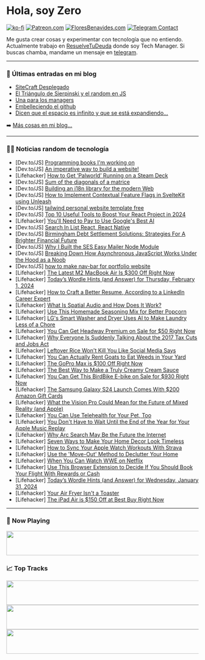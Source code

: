 # Hola, soy Zero

[![ko-fi](https://ko-fi.com/img/githubbutton_sm.svg)](https://ko-fi.com/J3J4N0LUK)
[![Patreon.com](https://img.shields.io/endpoint.svg?url=https%3A%2F%2Fshieldsio-patreon.vercel.app%2Fapi%3Fusername%3Dzerodragon%26type%3Dpatrons&style=for-the-badge)](https://patreon.com/zerodragon)
[![FloresBenavides.com](https://img.shields.io/website?down_message=oops&label=MiBlog&style=for-the-badge&up_message=online&url=https%3A%2F%2Ffloresbenavides.com)](https://floresbenavides.com)
[![Telegram Contact](https://img.shields.io/badge/escr%C3%ADbeme-ZeroDragon-%2326A5E4?style=for-the-badge&logo=telegram)](https://t.me/zerodragon)

Me gusta crear cosas y experimentar con tecnología que no entiendo.
Actualmente trabajo en [ResuelveTuDeuda](http://github.com/resuelve) donde soy Tech Manager.
Si buscas chamba, mandame un mensaje en [telegram](https://t.me/zerodragon).

---

### 📕 Últimas entradas en mi blog
<!-- BLOG-POST-LIST:START -->
- [SiteCraft Desplegado](https://floresbenavides.com/sitecraft-desplegado/)
- [El Triángulo de Sierpinski y el random en JS](https://floresbenavides.com/el-triangulo-de-sierpinski-y-el-random-en-js/)
- [Una para los managers](https://floresbenavides.com/una-para-los-managers/)
- [Embelleciendo el github](https://floresbenavides.com/embelleciendo-el-github/)
- [Dicen que el espacio es infinito y que se está expandiendo…](https://floresbenavides.com/dicen-que-el-espacio-es-infinito-y-que-se-esta-expandiendo/)
<!-- BLOG-POST-LIST:END -->

➡️ [Más cosas en mi blog...](https://floresbenavides.com)

---

### 👨‍💻 Noticias random de tecnología
<!-- TECH-POSTS:START -->
- [Dev.to/JS] [Programming books I&#39;m working on](https://dev.to/margareteldridge/programming-books-im-working-on-5005)
- [Dev.to/JS] [An imperative way to build a website!](https://dev.to/reinhart1010/an-imperative-way-to-build-a-website-1ah1)
- [Lifehacker] [How to Get ‘Palworld’ Running on a Steam Deck](https://lifehacker.com/entertainment/how-to-run-palworld-on-steam-deck)
- [Dev.to/JS] [Sum of the diagonals of a matrice](https://dev.to/kecbm/sum-of-the-diagonals-of-a-matrice-g0f)
- [Dev.to/JS] [Building an i18n library for the modern Web](https://dev.to/lorissigrist/building-an-i18n-library-for-the-modern-web-521m)
- [Dev.to/JS] [How to Implement Contextual Feature Flags in SvelteKit using Unleash](https://dev.to/reeshee/how-to-implement-contextual-feature-flags-in-sveltekit-using-unleash-nkf)
- [Dev.to/JS] [tailwind personal website template free](https://dev.to/irishgeoffrey/tailwind-personal-website-template-free-185b)
- [Dev.to/JS] [Top 10 Useful Tools to Boost Your React Project in 2024](https://dev.to/ideradevtools/top-10-useful-tools-to-boost-your-react-project-in-2024-23oc)
- [Lifehacker] [You&#39;ll Need to Pay to Use Google&#39;s Best AI](https://lifehacker.com/tech/what-is-google-bard-advanced)
- [Dev.to/JS] [Search In List React, React Native](https://dev.to/raguram1991/search-in-list-react-react-native-1n8o)
- [Dev.to/JS] [Birmingham Debt Settlement Solutions: Strategies For A Brighter Financial Future](https://dev.to/larryhaight/birmingham-debt-settlement-solutions-strategies-for-a-brighter-financial-future-2op9)
- [Dev.to/JS] [Why I Built the SES Easy Mailer Node Module](https://dev.to/chihebnabil/why-i-built-the-ses-easy-mailer-node-module-5eic)
- [Dev.to/JS] [Breaking Down How Asynchronous JavaScript Works Under the Hood as a Noob](https://dev.to/programmergeek/breaking-down-how-asynchronous-javascript-works-under-the-hood-as-a-noob-2oag)
- [Dev.to/JS] [how to make nav-bar for portfolio website](https://dev.to/04anilr/how-to-make-nav-bar-for-portfolio-website-365m)
- [Lifehacker] [The Latest M2 MacBook Air Is $300 Off Right Now](https://lifehacker.com/tech/the-latest-m2-macbook-air-is-300-off-right-now)
- [Lifehacker] [Today’s Wordle Hints &lpar;and Answer&rpar; for Thursday, February 1, 2024](https://lifehacker.com/entertainment/wordle-answer-today-february-1-2024)
- [Lifehacker] [How to Craft a Better Resume, According to a LinkedIn Career Expert](https://lifehacker.com/work/how-to-make-a-better-resume)
- [Lifehacker] [What Is Spatial Audio and How Does It Work?](https://lifehacker.com/tech/what-is-spatial-audio-and-how-does-it-work)
- [Lifehacker] [Use This Homemade Seasoning Mix for Better Popcorn](https://lifehacker.com/food-drink/diy-popcorn-seasoning-at-home)
- [Lifehacker] [LG&#39;s Smart Washer and Dryer Uses AI to Make Laundry Less of a Chore](https://lifehacker.com/tech/lg-smart-washer-dryer-review)
- [Lifehacker] [You Can Get Headway Premium on Sale for $50 Right Now](https://lifehacker.com/headway-premium-sale)
- [Lifehacker] [Why Everyone Is Suddenly Talking About the 2017 Tax Cuts and Jobs Act](https://lifehacker.com/money/why-everyone-is-talking-about-2017-tax-reform)
- [Lifehacker] [Leftover Rice Won&#39;t Kill You Like Social Media Says](https://lifehacker.com/health/is-it-safe-to-eat-leftover-rice)
- [Lifehacker] [You Can Actually Rent Goats to Eat Weeds in Your Yard](https://lifehacker.com/home/you-can-rent-goats-to-eat-your-weeds)
- [Lifehacker] [The GoPro Max is $100 Off Right Now](https://lifehacker.com/tech/gopro-max-100-off-amazon)
- [Lifehacker] [The Best Way to Make a Truly Creamy Cream Sauce](https://lifehacker.com/food-drink/creamy-parmesan-sauce-recipe)
- [Lifehacker] [You Can Get This BirdBike E-bike on Sale for $930 Right Now](https://lifehacker.com/birdbike-ebike-sale)
- [Lifehacker] [The Samsung Galaxy S24 Launch Comes With $200 Amazon Gift Cards](https://lifehacker.com/tech/samsung-galaxy-s24-amazon-gift-card-deal)
- [Lifehacker] [What the Vision Pro Could Mean for the Future of Mixed Reality &lpar;and Apple&rpar;](https://lifehacker.com/tech/what-the-vision-pro-could-mean-for-the-future-of-mixed-reality)
- [Lifehacker] [You Can Use Telehealth for Your Pet, Too](https://lifehacker.com/family/best-pet-telehealth-apps)
- [Lifehacker] [You Don&#39;t Have to Wait Until the End of the Year for Your Apple Music Replay](https://lifehacker.com/tech/how-to-get-your-apple-music-replay-any-time-of-the-year)
- [Lifehacker] [Why Arc Search May Be the Future the Internet](https://lifehacker.com/tech/why-arc-search-may-be-the-future-of-the-internet)
- [Lifehacker] [Seven Ways to Make Your Home Decor Look Timeless](https://lifehacker.com/home/how-to-make-your-home-decor-look-timeless)
- [Lifehacker] [How to Sync Your Apple Watch Workouts With Strava](https://lifehacker.com/tech/how-to-connect-apple-watch-to-strava)
- [Lifehacker] [Use the &#39;Move-Out&#39; Method to Declutter Your Home](https://lifehacker.com/home/declutter-home-using-move-out-method)
- [Lifehacker] [When You Can Watch WWE on Netflix](https://lifehacker.com/entertainment/where-to-watch-wwe-raw)
- [Lifehacker] [Use This Browser Extension to Decide If You Should Book Your Flight With Rewards or Cash](https://lifehacker.com/travel/book-your-flight-with-points-path)
- [Lifehacker] [Today’s Wordle Hints &lpar;and Answer&rpar; for Wednesday, January 31, 2024](https://lifehacker.com/entertainment/wordle-answer-today-january-31-2024)
- [Lifehacker] [Your Air Fryer Isn&#39;t a Toaster](https://lifehacker.com/your-air-fryer-isnt-a-toaster-1850169974)
- [Lifehacker] [The iPad Air is $150 Off at Best Buy Right Now](https://lifehacker.com/tech/ipad-air-sale-at-best-buy)<!-- TECH-POSTS:END -->

---

### 🎵 Now Playing
<a href="https://spotify-now-playing-dun.vercel.app/now-playing?open"><img src="https://spotify-now-playing-dun.vercel.app/now-playing" width="540" height="64"></a>

### 📈 Top Tracks
<a href="https://spotify-now-playing-dun.vercel.app/top-tracks?i=1&open"><img src="https://spotify-now-playing-dun.vercel.app/top-tracks?i=1" width="540" height="64"></a>
<a href="https://spotify-now-playing-dun.vercel.app/top-tracks?i=2&open"><img src="https://spotify-now-playing-dun.vercel.app/top-tracks?i=2" width="540" height="64"></a>
<a href="https://spotify-now-playing-dun.vercel.app/top-tracks?i=3&open"><img src="https://spotify-now-playing-dun.vercel.app/top-tracks?i=3" width="540" height="64"></a>
